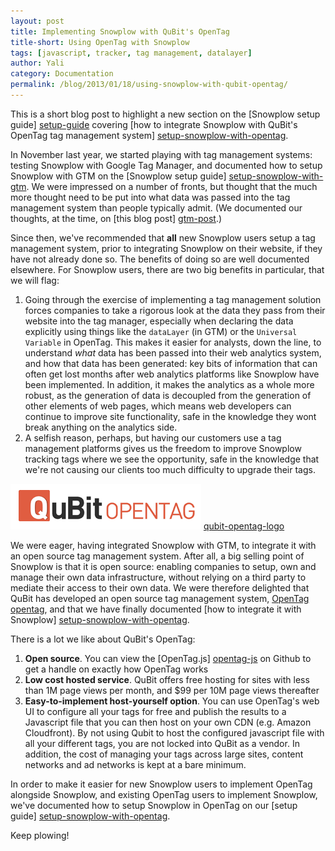 ```yaml
---
layout: post
title: Implementing Snowplow with QuBit's OpenTag
title-short: Using OpenTag with Snowplow
tags: [javascript, tracker, tag management, datalayer]
author: Yali
category: Documentation
permalink: /blog/2013/01/18/using-snowplow-with-qubit-opentag/
---
```


This is a short blog post to highlight a new section on the [Snowplow setup guide] [setup-guide] covering [how to integrate Snowplow with QuBit's OpenTag tag management system] [setup-snowplow-with-opentag].

In November last year, we started playing with tag management systems: testing Snowplow with Google Tag Manager, and documented how to setup Snowplow with GTM on the [Snowplow setup guide] [setup-snowplow-with-gtm]. We were impressed on a number of fronts, but thought that the much more thought need to be put into what data was passed into the tag management system than people typically admit. (We documented our thoughts, at the time, on [this blog post] [gtm-post].)

Since then, we've recommended that **all** new Snowplow users setup a tag management system, prior to integrating Snowplow on their website, if they have not already done so. The benefits of doing so are well documented elsewhere. For Snowplow users, there are two big benefits in particular, that we will flag:

1. Going through the exercise of implementing a tag management solution forces companies to take a rigorous look at the data they pass from their website into the tag manager, especially when declaring the data explicitly using things like the `dataLayer` (in GTM) or the `Universal Variable` in OpenTag. This makes it easier for analysts, down the line, to understand _what_ data has been passed into their web analytics system, and how that data has been generated: key bits of information that can often get lost months after web analytics platforms like Snowplow have been implemented. In addition, it makes the analytics as a whole more robust, as the generation of data is decoupled from the generation of other elements of web pages, which means web developers can continue to improve site functionality, safe in the knowledge they wont break anything on the analytics side.
2. A selfish reason, perhaps, but having our customers use a tag management platforms gives us the freedom to improve Snowplow tracking tags where we see the opportunity, safe in the knowledge that we're not causing our clients too much difficulty to upgrade their tags.

![qubit-opentag-logo] [qubit-opentag-logo]

We were eager, having integrated Snowplow with GTM, to integrate it with an open source tag management system. After all, a big selling point of Snowplow is that it is open source: enabling companies to setup, own and manage their own data infrastructure, without relying on a third party to mediate their access to their own data. We were therefore delighted that QuBit has developed an open source tag management system, [OpenTag] [opentag], and that we have finally documented [how to integrate it with Snowplow] [setup-snowplow-with-opentag].

There is a lot we like about QuBit's OpenTag:

1. **Open source**. You can view the [OpenTag.js] [opentag-js] on Github to get a handle on exactly how OpenTag works
2. **Low cost hosted service**. QuBit offers free hosting for sites with less than 1M page views per month, and $99 per 10M page views thereafter
3. **Easy-to-implement host-yourself option**. You can use OpenTag's web UI to configure all your tags for free and publish the results to a Javascript file that you can then host on your own CDN (e.g. Amazon Cloudfront). By not using Qubit to host the configured javascript file with all your different tags, you are not locked into QuBit as a vendor. In addition, the cost of managing your tags across large sites, content networks and ad networks is kept at a bare minimum.

In order to make it easier for new Snowplow users to implement OpenTag alongside Snowplow, and existing OpenTag users to implement Snowplow, we've documented how to setup Snowplow in OpenTag on our [setup guide] [setup-snowplow-with-opentag].

Keep plowing!



[opentag]: http://www.opentag.qubitproducts.com/
[setup-snowplow-with-gtm]: https://github.com/snowplow/snowplow/wiki/Integrating-javascript-tags-with-Google-Tag-Manager
[gtm-post]: /blog/2012/11/16/integrating-snowplow-with-google-tag-manager/
[setup-snowplow-with-opentag]: https://github.com/snowplow/snowplow/wiki/Integrating%20Javascript%20tags%20with%20QuBit%20OpenTag
[qubit-opentag-logo]: /assets/img/blog/2013/01/qubit-opentag.png
[opentag-js]: https://github.com/QubitProducts/OpenTag/blob/master/OpenTag.js
[setup-guide]: https://github.com/snowplow/snowplow/wiki/Snowplow-setup-guide
